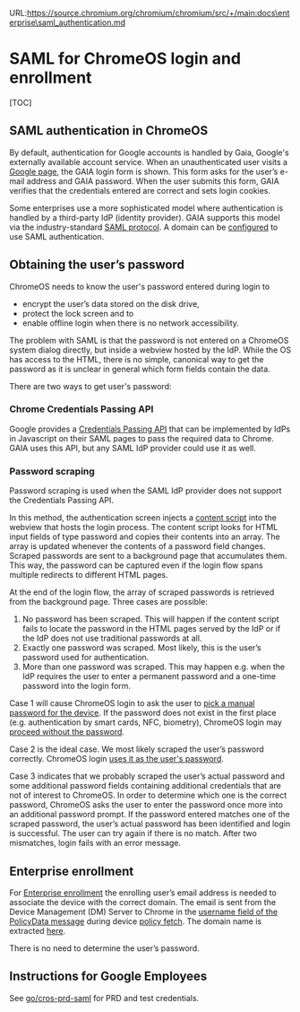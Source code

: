 URL:https://source.chromium.org/chromium/chromium/src/+/main:docs\enterprise\saml_authentication.md
# SAML for ChromeOS login and enrollment

[TOC]

## SAML authentication in ChromeOS
By default, authentication for Google accounts is handled by Gaia, Google's
externally available account service. When an unauthenticated user visits a
[Google page](https://accounts.google.com), the GAIA login form is shown. This
form asks for the user’s e-mail address and GAIA password. When the user submits
this form, GAIA verifies that the credentials entered are correct and sets login
cookies.

Some enterprises use a more sophisticated model where authentication is handled
by a third-party IdP (identity provider). GAIA supports this model via the
industry-standard
[SAML protocol](https://en.wikipedia.org/wiki/Security_Assertion_Markup_Language).
A domain can be [configured](https://support.google.com/a?p=sso) to
use SAML authentication.

## Obtaining the user’s password
ChromeOS needs to know the user's password entered during login to
* encrypt the user’s data stored on the disk drive,
* protect the lock screen and to
* enable offline login when there is no network accessibility.

The problem with SAML is that the password is not entered on a ChromeOS system
dialog directly, but inside a webview hosted by the IdP. While the OS has access
to the HTML, there is no simple, canonical way to get the password as it is
unclear in general which form fields contain the data.

There are two ways to get user's password:

### Chrome Credentials Passing API
Google provides a
[Credentials Passing API](https://www.chromium.org/administrators/advanced-integration-for-saml-sso-on-chrome-devices)
that can be implemented by IdPs in Javascript on their SAML pages to pass the
required data to Chrome. GAIA uses this API, but any SAML IdP provider could use
it as well.

### Password scraping
Password scraping is used when the SAML IdP provider does not support the
Credentials Passing API.

In this method, the authentication screen injects a
[content script](https://cs.chromium.org/chromium/src/chrome/browser/resources/gaia_auth_host/saml_injected.js)
into the webview that hosts the login process. The content script looks for HTML
input fields of type password and copies their contents into an array. The array
is updated whenever the contents of a password field changes. Scraped passwords
are sent to a background page that accumulates them. This way, the password can
be captured even if the login flow spans multiple redirects to different HTML
pages.

At the end of the login flow, the array of scraped passwords is retrieved from
the background page.
Three cases are possible:
1. No password has been scraped. This will happen if the content script fails to
   locate the password in the HTML pages served by the IdP or if the IdP does
   not use traditional passwords at all.
2. Exactly one password was scraped. Most likely, this is the user’s password
   used for authentication.
3. More than one password was scraped. This may happen e.g. when the IdP
   requires the user to enter a permanent password and a one-time password into
   the login form.

Case 1 will cause ChromeOS login to ask the user to
[pick a manual password for the device](https://cs.chromium.org/chromium/src/chrome/browser/resources/chromeos/login/screen_gaia_signin.js?rcl=c4dd0ee9aebc827a18caa7cb0fdcf7c123d1a29f&l=981).
If the password does not exist in the first place (e.g. authentication by smart
cards, NFC, biometry), ChromeOS login may
[proceed without the password](https://cs.chromium.org/chromium/src/chrome/browser/resources/gaia_auth_host/authenticator.js?rcl=faf24c60e6177fe0dcda857ec257d84ebabddc0e&l=799).

Case 2 is the ideal case. We most likely scraped the user’s password correctly.
ChromeOS login
[uses it as the user's password](https://cs.chromium.org/chromium/src/chrome/browser/resources/gaia_auth_host/authenticator.js?rcl=faf24c60e6177fe0dcda857ec257d84ebabddc0e&l=708).

Case 3 indicates that we probably scraped the user’s actual password and some
additional password fields containing additional credentials that are not of
interest to ChromeOS. In order to determine which one is the correct password,
ChromeOS asks the user to enter the password once more into an additional
password prompt. If the password entered matches one of the scraped password,
the user’s actual password has been identified and login is successful. The user
can try again if there is no match. After two mismatches, login fails with an
error message.

## Enterprise enrollment
For [Enterprise enrollment](enrollment.md) the enrolling user’s email address is
needed to associate the device with the correct domain. The email is sent from
the Device Management (DM) Server to Chrome in the
[username field of the PolicyData message](https://cs.chromium.org/chromium/src/components/policy/proto/device_management_backend.proto?rcl=d477c3a9479cbebc4c7c36b7b89d641abda404a2&l=448)
during device
[policy fetch](https://cs.chromium.org/chromium/src/chrome/browser/ash/policy/enrollment/enrollment_handler.cc?l=316&rcl=176048587047ce83551542b20d973b2ff698cc5f).
The domain name is extracted
[here](https://cs.chromium.org/chromium/src/chrome/browser/ash/policy/enrollment/enrollment_handler.cc?rcl=d477c3a9479cbebc4c7c36b7b89d641abda404a2&l=576).

There is no need to determine the user’s password.

## Instructions for Google Employees
See [go/cros-prd-saml](https://goto.google.com/cros-prd-saml) for PRD and test
credentials.

